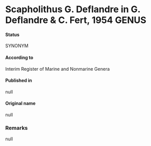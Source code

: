 Scapholithus G. Deflandre in G. Deflandre & C. Fert, 1954 GENUS
=======

#### Status
SYNONYM

#### According to
Interim Register of Marine and Nonmarine Genera

#### Published in
null

#### Original name
null

### Remarks
null